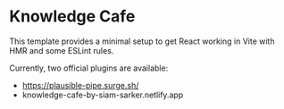 # Knowledge Cafe

This template provides a minimal setup to get React working in Vite with HMR and some ESLint rules.

Currently, two official plugins are available:

- https://plausible-pipe.surge.sh/
- knowledge-cafe-by-siam-sarker.netlify.app
